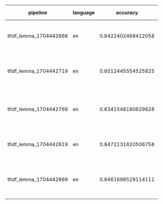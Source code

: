 | pipeline               | language | accuracy           | params                                                                              | size (MB) |
|------------------------|----------|--------------------|-------------------------------------------------------------------------------------|-----------|
| tfidf_lemma_1704442668 | en       | 0.8422402468412058 | {'penalty': 'l1', 'l1_ratio': 0.5, 'early_stopping': False, 'alpha': 0.0001}        | 0.084     |
| tfidf_lemma_1704442719 | en       | 0.8512445554525825 | {'penalty': 'elasticnet', 'l1_ratio': 0.7, 'early_stopping': True, 'alpha': 0.005}  | 0.085     |
| tfidf_lemma_1704442769 | en       | 0.8341548180629628 | {'penalty': 'elasticnet', 'l1_ratio': 0.9, 'early_stopping': True, 'alpha': 0.0001} | 0.084     |
| tfidf_lemma_1704442819 | en       | 0.8472131620506758 | {'penalty': 'l1', 'l1_ratio': 0.15, 'early_stopping': False, 'alpha': 0.002}        | 0.083     |
| tfidf_lemma_1704442869 | en       | 0.8461698528114111 | {'penalty': None, 'l1_ratio': 0.15, 'early_stopping': False, 'alpha': 0.05}         | 0.084     |